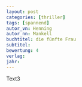 ```yaml
---
layout: post
categories: [thriller]
tags: [spannend]
autor_vn: Henning
autor_nn: Mankell
buchtitel: die fünfte Frau
subtitel:
bewertung: 4
verlag: 
jahr: 
---
```



Text3
